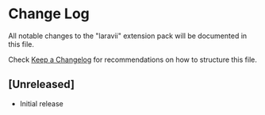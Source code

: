 # Change Log

All notable changes to the "laravii" extension pack will be documented in this file.

Check [Keep a Changelog](http://keepachangelog.com/) for recommendations on how to structure this file.

## [Unreleased]

- Initial release
